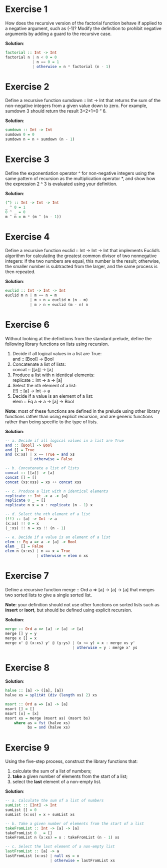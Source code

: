 # Exercise 1

How does the recursive version of the factorial function behave if applied to a negative argument, such as (-1)? Modify the definition to prohibit negative
arguments by adding a guard to the recursive case.

**Solution**:

```haskell
factorial :: Int -> Int
factorial n | n < 0 = 0
            | n == 0 = 1
            | otherwise = n * factorial (n - 1)
```

# Exercise 2

Define a recursive function sumdown :: Int -> Int that returns the sum
of the non-negative integers from a given value down to zero. For example,
sumdown 3 should return the result 3+2+1+0 “ 6.


**Solution**:

```haskell
sumdown :: Int -> Int
sumdown 0 = 0
sumdown n = n + sumdown (n - 1)
```

# Exercise 3

Define the exponentiation operator ^ for non-negative integers using the same
pattern of recursion as the multiplication operator *, and show how the expression 2 ^ 3 is evaluated using your definition.

**Solution**:

```haskell
(^) :: Int -> Int -> Int
_ ^ 0 = 1
0 ^ _ = 0
m ^ n = m * (m ^ (n - 1))
```

# Exercise 4

Define a recursive function euclid :: Int -> Int -> Int that implements
Euclid’s algorithm for calculating the greatest common divisor of two nonnegative integers: if the two numbers are equal, this number is the result;
otherwise, the smaller number is subtracted from the larger, and the same
process is then repeated.

**Solution**:

```haskell
euclid :: Int -> Int -> Int
euclid m n | m == n = m
           | m < n = euclid m (n - m)
           | m > n = euclid (m - n) n
```

# Exercise 6

Without looking at the definitions from the standard prelude, define the following library functions on lists using recursion.
1. Decide if all logical values in a list are True:
<br>and :: [Bool] -> Bool
2. Concatenate a list of lists:
<br>concat :: [[a]] -> [a]
3. Produce a list with n identical elements:
<br>replicate :: Int -> a -> [a]
4. Select the nth element of a list:
<br>(!!) :: [a] -> Int -> a
5. Decide if a value is an element of a list:
<br>elem :: Eq a => a -> [a] -> Bool

**Note**: most of these functions are defined in the prelude using other library
functions rather than using explicit recursion, and are generic functions rather
than being specific to the type of lists.

**Solution**:

```haskell
-- a. Decide if all logical values in a list are True
and :: [Bool] -> Bool
and [] = True
and (x:xs) | x == True = and xs
           | otherwise = False

-- b. Concatenate a list of lists
concat :: [[a]] -> [a]
concat [] = []
concat (xs:xss) = xs ++ concat xss

-- c. Produce a list with n identical elements
replicate :: Int -> a -> [a]
replicate 0 _ = []
replicate n x = x : replicate (n - 1) x

-- d. Select the nth element of a list
(!!) :: [a] -> Int -> a
(x:xs) !! 0 = x
(_:xs) !! n = xs !! (n - 1)

-- e. Decide if a value is an element of a list
elem :: Eq a => a -> [a] -> Bool
elem _ [] = False
elem n (x:xs) | n == x = True
              | otherwise = elem n xs
```

# Exercise 7

Define a recursive function merge :: Ord a => [a] -> [a] -> [a] that
merges two sorted lists to give a single sorted list.

**Note**: your definition should not use other functions on sorted lists such as
**insert** or **isort**, but should be defined using explicit recursion.

**Solution**:

```haskell
merge :: Ord a => [a] -> [a] -> [a]
merge [] y = y
merge x [] = x
merge x' @ (x:xs) y' @ (y:ys) | (x <= y) = x : merge xs y'
                              | otherwise = y : merge x' ys
```

# Exercise 8

**Solution**:

```haskell
halve :: [a] -> ([a], [a])
halve xs = splitAt (div (length xs) 2) xs

msort :: Ord a => [a] -> [a]
msort [] = []
msort [x] = [x]
msort xs = merge (msort as) (msort bs)
    where as = fst (halve xs)
          bs = snd (halve xs)
```

# Exercise 9

Using the five-step process, construct the library functions that:
1. calculate the sum of a list of numbers;
2. **take** a given number of elements from the start of a list;
3. select the **last** element of a non-empty list.

**Solution**:

```haskell
-- a. Calculate the sum of a list of numbers
sumList :: [Int] -> Int
sumList [] = 0
sumList (x:xs) = x + sumList xs

-- b. Take a given number of elements from the start of a list
takeFromList :: Int -> [a] -> [a]
takeFromList 0 _ = []
takeFromList n (x:xs) = x : takeFromList (n - 1) xs

-- c. Select the last element of a non-empty list
lastFromList :: [a] -> a
lastFromList (x:xs) | null xs = x
                    | otherwise = lastFromList xs
```